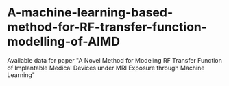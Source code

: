 # A-machine-learning-based-method-for-RF-transfer-function-modelling-of-AIMD
Available data for paper "A Novel Method for Modeling RF Transfer Function of Implantable Medical Devices under MRI Exposure through Machine Learning"
